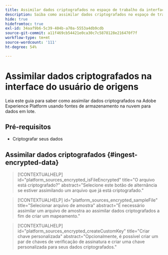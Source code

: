 ```yaml
---
title: Assimilar dados criptografados no espaço de trabalho da interface de origens
description: Saiba como assimilar dados criptografados no espaço de trabalho da interface do usuário de origens.
hide: true
hidefromtoc: true
exl-id: 34aaf9b6-5c39-404b-a70a-5553a4db9cdb
source-git-commit: a11f469cb54421e0ca30c7c5878128e216470f7f
workflow-type: tm+mt
source-wordcount: '111'
ht-degree: 54%

---
```


# Assimilar dados criptografados na interface do usuário de origens

Leia este guia para saber como assimilar dados criptografados na Adobe Experience Platform usando fontes de armazenamento na nuvem para dados em lote.

## Pré-requisitos

* Criptografar seus dados

## Assimilar dados criptografados {#ingest-encrypted-data}

>[!CONTEXTUALHELP]
>id="platform_sources_encrypted_isFileEncrypted"
>title="O arquivo está criptografado?"
>abstract="Selecione este botão de alternância se estiver assimilando um arquivo que já está criptografado."


>[!CONTEXTUALHELP]
>id="platform_sources_encrypted_sampleFile"
>title="Selecionar arquivo de amostra"
>abstract="É necessário assimilar um arquivo de amostra ao assimilar dados criptografados a fim de criar um mapeamento."

>[!CONTEXTUALHELP]
>id="platform_sources_encrypted_createCustomKey"
>title="Criar chave personalizada"
>abstract="Opcionalmente, é possível criar um par de chaves de verificação de assinatura e criar uma chave personalizada para seus dados criptografados."
